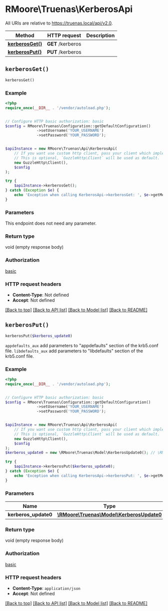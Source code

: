 # RMoore\Truenas\KerberosApi

All URIs are relative to https://truenas.local/api/v2.0.

Method | HTTP request | Description
------------- | ------------- | -------------
[**kerberosGet()**](KerberosApi.md#kerberosGet) | **GET** /kerberos | 
[**kerberosPut()**](KerberosApi.md#kerberosPut) | **PUT** /kerberos | 


## `kerberosGet()`

```php
kerberosGet()
```





### Example

```php
<?php
require_once(__DIR__ . '/vendor/autoload.php');


// Configure HTTP basic authorization: basic
$config = RMoore\Truenas\Configuration::getDefaultConfiguration()
              ->setUsername('YOUR_USERNAME')
              ->setPassword('YOUR_PASSWORD');


$apiInstance = new RMoore\Truenas\Api\KerberosApi(
    // If you want use custom http client, pass your client which implements `GuzzleHttp\ClientInterface`.
    // This is optional, `GuzzleHttp\Client` will be used as default.
    new GuzzleHttp\Client(),
    $config
);

try {
    $apiInstance->kerberosGet();
} catch (Exception $e) {
    echo 'Exception when calling KerberosApi->kerberosGet: ', $e->getMessage(), PHP_EOL;
}
```

### Parameters

This endpoint does not need any parameter.

### Return type

void (empty response body)

### Authorization

[basic](../../README.md#basic)

### HTTP request headers

- **Content-Type**: Not defined
- **Accept**: Not defined

[[Back to top]](#) [[Back to API list]](../../README.md#endpoints)
[[Back to Model list]](../../README.md#models)
[[Back to README]](../../README.md)

## `kerberosPut()`

```php
kerberosPut($kerberos_update0)
```



`appdefaults_aux` add parameters to \"appdefaults\" section of the krb5.conf file.  `libdefaults_aux` add parameters to \"libdefaults\" section of the krb5.conf file.

### Example

```php
<?php
require_once(__DIR__ . '/vendor/autoload.php');


// Configure HTTP basic authorization: basic
$config = RMoore\Truenas\Configuration::getDefaultConfiguration()
              ->setUsername('YOUR_USERNAME')
              ->setPassword('YOUR_PASSWORD');


$apiInstance = new RMoore\Truenas\Api\KerberosApi(
    // If you want use custom http client, pass your client which implements `GuzzleHttp\ClientInterface`.
    // This is optional, `GuzzleHttp\Client` will be used as default.
    new GuzzleHttp\Client(),
    $config
);
$kerberos_update0 = new \RMoore\Truenas\Model\KerberosUpdate0(); // \RMoore\Truenas\Model\KerberosUpdate0

try {
    $apiInstance->kerberosPut($kerberos_update0);
} catch (Exception $e) {
    echo 'Exception when calling KerberosApi->kerberosPut: ', $e->getMessage(), PHP_EOL;
}
```

### Parameters

Name | Type | Description  | Notes
------------- | ------------- | ------------- | -------------
 **kerberos_update0** | [**\RMoore\Truenas\Model\KerberosUpdate0**](../Model/KerberosUpdate0.md)|  | [optional]

### Return type

void (empty response body)

### Authorization

[basic](../../README.md#basic)

### HTTP request headers

- **Content-Type**: `application/json`
- **Accept**: Not defined

[[Back to top]](#) [[Back to API list]](../../README.md#endpoints)
[[Back to Model list]](../../README.md#models)
[[Back to README]](../../README.md)
